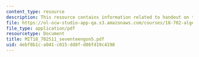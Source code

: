 ```yaml
---
content_type: resource
description: This resource contains information related to handout on the seventeengon.
file: https://ol-ocw-studio-app-qa.s3.amazonaws.com/courses/18-702-algebra-ii-spring-2011/4ebf8b1ca041c015dd8fd86fd19c4198_MIT18_702S11_seventeengon5.pdf
file_type: application/pdf
resourcetype: Document
title: MIT18_702S11_seventeengon5.pdf
uid: 4ebf8b1c-a041-c015-dd8f-d86fd19c4198
---
```

